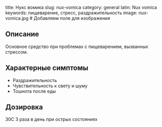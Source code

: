 title: Нукс вомика
slug: nux-vomica
category: general
latin: Nux vomica
keywords: пищеварение, стресс, раздражительность
image: nux-vomica.jpg  # Добавляем поле для изображения

## Описание
Основное средство при проблемах с пищеварением, вызванных стрессом.

## Характерные симптомы
- Раздражительность
- Чувствительность к свету и шуму
- Тошнота после еды

## Дозировка
30С 3 раза в день при острых состояниях
